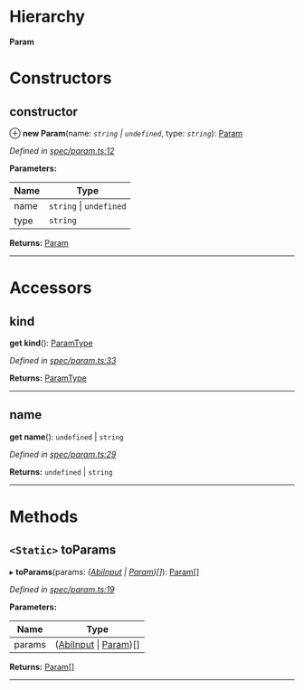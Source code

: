 

# Hierarchy

**Param**

# Constructors

<a id="constructor"></a>

##  constructor

⊕ **new Param**(name: *`string` \| `undefined`*, type: *`string`*): [Param](_spec_param_.param.md)

*Defined in [spec/param.ts:12](https://github.com/paritytech/js-libs/blob/5d4b704/packages/abi/src/spec/param.ts#L12)*

**Parameters:**

| Name | Type |
| ------ | ------ |
| name | `string` \| `undefined` |
| type | `string` |

**Returns:** [Param](_spec_param_.param.md)

___

# Accessors

<a id="kind"></a>

##  kind

**get kind**(): [ParamType](_spec_paramtype_paramtype_.paramtype.md)

*Defined in [spec/param.ts:33](https://github.com/paritytech/js-libs/blob/5d4b704/packages/abi/src/spec/param.ts#L33)*

**Returns:** [ParamType](_spec_paramtype_paramtype_.paramtype.md)

___
<a id="name"></a>

##  name

**get name**(): `undefined` \| `string`

*Defined in [spec/param.ts:29](https://github.com/paritytech/js-libs/blob/5d4b704/packages/abi/src/spec/param.ts#L29)*

**Returns:** `undefined` \| `string`

___

# Methods

<a id="toparams"></a>

## `<Static>` toParams

▸ **toParams**(params: *([AbiInput](../interfaces/_types_.abiinput.md) \| [Param](_spec_param_.param.md))[]*): [Param](_spec_param_.param.md)[]

*Defined in [spec/param.ts:19](https://github.com/paritytech/js-libs/blob/5d4b704/packages/abi/src/spec/param.ts#L19)*

**Parameters:**

| Name | Type |
| ------ | ------ |
| params | ([AbiInput](../interfaces/_types_.abiinput.md) \| [Param](_spec_param_.param.md))[] |

**Returns:** [Param](_spec_param_.param.md)[]

___

